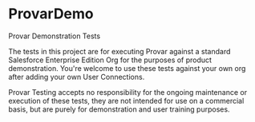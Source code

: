 # ProvarDemo
Provar Demonstration Tests

The tests in this project are for executing Provar against a standard Salesforce Enterprise Edition Org for the purposes of product demonstration. You're welcome to use these tests against your own org after adding your own User Connections.

Provar Testing accepts no responsibility for the ongoing maintenance or execution of these tests, they are not intended for use on a commercial basis, but are purely for demonstration and user training purposes.
